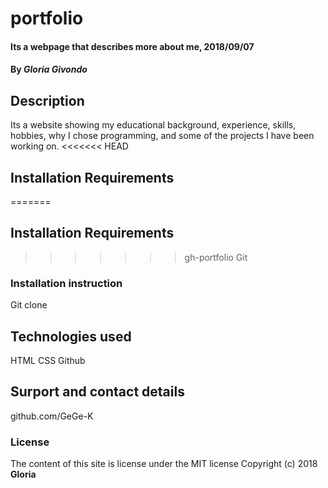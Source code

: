# portfolio
#### Its a webpage that describes more about me, 2018/09/07
#### By *Gloria Givondo*
## Description
Its a website showing my educational background, experience, skills, hobbies, why I chose programming, and some of the projects I have been working on.
<<<<<<< HEAD
## Installation Requirements
=======
## Installation Requirements 
>>>>>>> gh-portfolio
Git
### Installation instruction
Git clone
## Technologies used
HTML
CSS
Github
## Surport and contact details
github.com/GeGe-K
### License
The content of this site is license under the MIT license
Copyright (c) 2018 **Gloria**
